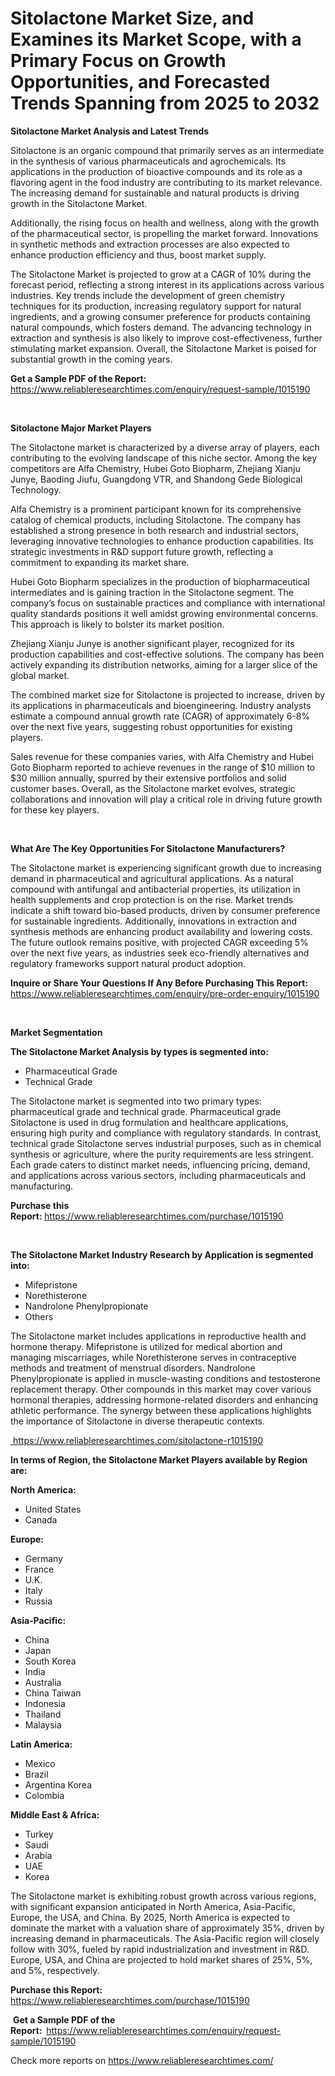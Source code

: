 <p><h1>Sitolactone Market Size, and Examines its Market Scope, with a Primary Focus on Growth Opportunities, and Forecasted Trends Spanning from 2025 to 2032</h1></p><p><strong>Sitolactone Market Analysis and Latest Trends</strong></p>
<p><p>Sitolactone is an organic compound that primarily serves as an intermediate in the synthesis of various pharmaceuticals and agrochemicals. Its applications in the production of bioactive compounds and its role as a flavoring agent in the food industry are contributing to its market relevance. The increasing demand for sustainable and natural products is driving growth in the Sitolactone Market.</p><p>Additionally, the rising focus on health and wellness, along with the growth of the pharmaceutical sector, is propelling the market forward. Innovations in synthetic methods and extraction processes are also expected to enhance production efficiency and thus, boost market supply. </p><p>The Sitolactone Market is projected to grow at a CAGR of 10% during the forecast period, reflecting a strong interest in its applications across various industries. Key trends include the development of green chemistry techniques for its production, increasing regulatory support for natural ingredients, and a growing consumer preference for products containing natural compounds, which fosters demand. The advancing technology in extraction and synthesis is also likely to improve cost-effectiveness, further stimulating market expansion. Overall, the Sitolactone Market is poised for substantial growth in the coming years.</p></p>
<p><strong>Get a Sample PDF of the Report:&nbsp;</strong> <a href="https://www.reliableresearchtimes.com/enquiry/request-sample/1015190?utm_campaign=3297&utm_medium=2&utm_source=Github&utm_content=ia&utm_term=06032025&utm_id=sitolactone">https://www.reliableresearchtimes.com/enquiry/request-sample/1015190</a></p>
<p>&nbsp;</p>
<p><strong>Sitolactone Major Market Players</strong></p>
<p><p>The Sitolactone market is characterized by a diverse array of players, each contributing to the evolving landscape of this niche sector. Among the key competitors are Alfa Chemistry, Hubei Goto Biopharm, Zhejiang Xianju Junye, Baoding Jiufu, Guangdong VTR, and Shandong Gede Biological Technology.</p><p>Alfa Chemistry is a prominent participant known for its comprehensive catalog of chemical products, including Sitolactone. The company has established a strong presence in both research and industrial sectors, leveraging innovative technologies to enhance production capabilities. Its strategic investments in R&D support future growth, reflecting a commitment to expanding its market share.</p><p>Hubei Goto Biopharm specializes in the production of biopharmaceutical intermediates and is gaining traction in the Sitolactone segment. The company’s focus on sustainable practices and compliance with international quality standards positions it well amidst growing environmental concerns. This approach is likely to bolster its market position.</p><p>Zhejiang Xianju Junye is another significant player, recognized for its production capabilities and cost-effective solutions. The company has been actively expanding its distribution networks, aiming for a larger slice of the global market. </p><p>The combined market size for Sitolactone is projected to increase, driven by its applications in pharmaceuticals and bioengineering. Industry analysts estimate a compound annual growth rate (CAGR) of approximately 6-8% over the next five years, suggesting robust opportunities for existing players.</p><p>Sales revenue for these companies varies, with Alfa Chemistry and Hubei Goto Biopharm reported to achieve revenues in the range of $10 million to $30 million annually, spurred by their extensive portfolios and solid customer bases. Overall, as the Sitolactone market evolves, strategic collaborations and innovation will play a critical role in driving future growth for these key players.</p></p>
<p>&nbsp;</p>
<p><strong>What Are The Key Opportunities For Sitolactone Manufacturers?</strong></p>
<p><p>The Sitolactone market is experiencing significant growth due to increasing demand in pharmaceutical and agricultural applications. As a natural compound with antifungal and antibacterial properties, its utilization in health supplements and crop protection is on the rise. Market trends indicate a shift toward bio-based products, driven by consumer preference for sustainable ingredients. Additionally, innovations in extraction and synthesis methods are enhancing product availability and lowering costs. The future outlook remains positive, with projected CAGR exceeding 5% over the next five years, as industries seek eco-friendly alternatives and regulatory frameworks support natural product adoption.</p></p>
<p><strong>Inquire or Share Your Questions If Any Before Purchasing This Report:</strong> <a href="https://www.reliableresearchtimes.com/enquiry/pre-order-enquiry/1015190?utm_campaign=3297&utm_medium=2&utm_source=Github&utm_content=ia&utm_term=06032025&utm_id=sitolactone">https://www.reliableresearchtimes.com/enquiry/pre-order-enquiry/1015190</a></p>
<p>&nbsp;</p>
<p><strong>Market Segmentation</strong></p>
<p><strong>The Sitolactone Market Analysis by types is segmented into:</strong></p>
<p><ul><li>Pharmaceutical Grade</li><li>Technical Grade</li></ul></p>
<p><p>The Sitolactone market is segmented into two primary types: pharmaceutical grade and technical grade. Pharmaceutical grade Sitolactone is used in drug formulation and healthcare applications, ensuring high purity and compliance with regulatory standards. In contrast, technical grade Sitolactone serves industrial purposes, such as in chemical synthesis or agriculture, where the purity requirements are less stringent. Each grade caters to distinct market needs, influencing pricing, demand, and applications across various sectors, including pharmaceuticals and manufacturing.</p></p>
<p><strong>Purchase this Report:&nbsp;</strong><a href="https://www.reliableresearchtimes.com/purchase/1015190?utm_campaign=3297&utm_medium=2&utm_source=Github&utm_content=ia&utm_term=06032025&utm_id=sitolactone">https://www.reliableresearchtimes.com/purchase/1015190</a></p>
<p>&nbsp;</p>
<p><strong>The Sitolactone Market Industry Research by Application is segmented into:</strong></p>
<p><ul><li>Mifepristone</li><li>Norethisterone</li><li>Nandrolone Phenylpropionate</li><li>Others</li></ul></p>
<p><p>The Sitolactone market includes applications in reproductive health and hormone therapy. Mifepristone is utilized for medical abortion and managing miscarriages, while Norethisterone serves in contraceptive methods and treatment of menstrual disorders. Nandrolone Phenylpropionate is applied in muscle-wasting conditions and testosterone replacement therapy. Other compounds in this market may cover various hormonal therapies, addressing hormone-related disorders and enhancing athletic performance. The synergy between these applications highlights the importance of Sitolactone in diverse therapeutic contexts.</p></p>
<p><a href="https://www.reliableresearchtimes.com/sitolactone-r1015190?utm_campaign=3297&utm_medium=2&utm_source=Github&utm_content=ia&utm_term=06032025&utm_id=sitolactone">&nbsp;https://www.reliableresearchtimes.com/sitolactone-r1015190</a></p>
<p><strong>In terms of Region, the Sitolactone Market Players available by Region are:</strong></p>
<p>
    <p> <strong> North America: </strong>
        <ul>
            <li>United States</li>
            <li>Canada</li>
        </ul>
        </p> 
    <p> <strong> Europe: </strong>
        <ul>
            <li>Germany</li>
            <li>France</li>
            <li>U.K.</li>
            <li>Italy</li>
            <li>Russia</li>
        </ul>
        </p> 
    <p> <strong> Asia-Pacific: </strong>
        <ul>
            <li>China</li>
            <li>Japan</li>
            <li>South Korea</li>
            <li>India</li>
            <li>Australia</li>
            <li>China Taiwan</li>
            <li>Indonesia</li>
            <li>Thailand</li>
            <li>Malaysia</li>
        </ul>
        </p> 
    <p> <strong> Latin America: </strong>
        <ul>
            <li>Mexico</li>
            <li>Brazil</li>
            <li>Argentina Korea</li>
            <li>Colombia</li>
        </ul>
        </p> 
    <p> <strong> Middle East & Africa: </strong>
        <ul>
            <li>Turkey</li>
            <li>Saudi</li>
            <li>Arabia</li>
            <li>UAE</li>
            <li>Korea</li>
        </ul>
    </p>
    </p>
<p><p>The Sitolactone market is exhibiting robust growth across various regions, with significant expansion anticipated in North America, Asia-Pacific, Europe, the USA, and China. By 2025, North America is expected to dominate the market with a valuation share of approximately 35%, driven by increasing demand in pharmaceuticals. The Asia-Pacific region will closely follow with 30%, fueled by rapid industrialization and investment in R&D. Europe, USA, and China are projected to hold market shares of 25%, 5%, and 5%, respectively.</p></p>
<p><strong>Purchase this Report: </strong><a href="https://www.reliableresearchtimes.com/purchase/1015190?utm_campaign=3297&utm_medium=2&utm_source=Github&utm_content=ia&utm_term=06032025&utm_id=sitolactone">https://www.reliableresearchtimes.com/purchase/1015190</a></p>
<p>&nbsp;<strong>Get a Sample PDF of the Report:&nbsp;&nbsp;</strong><a href="https://www.reliableresearchtimes.com/enquiry/request-sample/1015190?utm_campaign=3297&utm_medium=2&utm_source=Github&utm_content=ia&utm_term=06032025&utm_id=sitolactone">https://www.reliableresearchtimes.com/enquiry/request-sample/1015190</a></p>
<p><strong></strong></p>
<p>Check more reports on <a href="https://www.reliableresearchtimes.com/?utm_campaign=3297&utm_medium=2&utm_source=Github&utm_content=ia&utm_term=06032025&utm_id=sitolactone">https://www.reliableresearchtimes.com/</a></p>